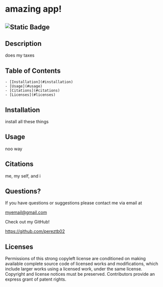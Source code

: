 # amazing app!
## ![Static Badge](https://img.shields.io/badge/License-GPLv3-blue)

## Description

does my taxes

## Table of Contents
    - [Installation](#installation)
    - [Usage](#usage)
    - [Citations](#citations)
    - [Licenses](#licenses)

## Installation

install all these things

## Usage

noo way

## Citations

me, my self, and i

## Questions?
<p>If you have questions or suggestions please contact me via email at <p/>

<myemail@gmail.com>

<p>Check out my GitHub! <p/>

<https://github.com/pereztb02>

## Licenses

Permissions of this strong copyleft license are conditioned on making available complete source code of licensed works and modifications, which include larger works using a licensed work, under the same license. Copyright and license notices must be preserved. Contributors provide an express grant of patent rights.
